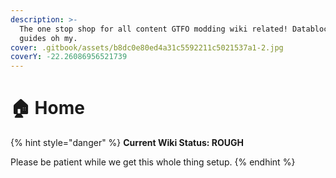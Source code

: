 ```yaml
---
description: >-
  The one stop shop for all content GTFO modding wiki related! Datablock and
  guides oh my.
cover: .gitbook/assets/b8dc0e80ed4a31c5592211c5021537a1-2.jpg
coverY: -22.26086956521739
---
```


# 🏠 Home

{% hint style="danger" %}
**Current Wiki Status: ROUGH**

Please be patient while we get this whole thing setup.
{% endhint %}
